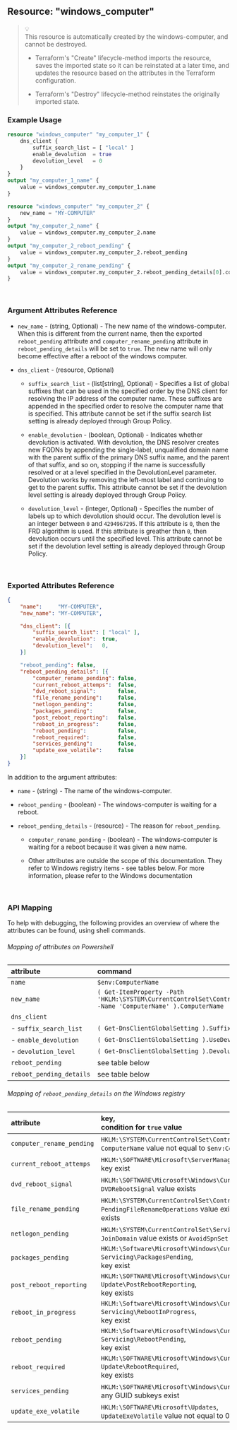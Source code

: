 ## Resource: "windows_computer"

> :bulb:  
> This resource is automatically created by the windows-computer, and cannot be destroyed. 
>  
> - Terraform's "Create" lifecycle-method imports the resource, saves the imported state so it can be reinstated at a later time, and updates the resource based on the attributes in the Terraform configuration. 
>  
> - Terraform's "Destroy" lifecycle-method reinstates the originally imported state. 

### Example Usage

```terraform
resource "windows_computer" "my_computer_1" {
    dns_client {
        suffix_search_list = [ "local" ]
        enable_devolution  = true
        devolution_level   = 0
    }
}
output "my_computer_1_name" {
    value = windows_computer.my_computer_1.name
}
```

```terraform
resource "windows_computer" "my_computer_2" {
    new_name = "MY-COMPUTER"
}
output "my_computer_2_name" {
    value = windows_computer.my_computer_2.name
}
output "my_computer_2_reboot_pending" {
    value = windows_computer.my_computer_2.reboot_pending
}
output "my_computer_2_rename_pending" {
    value = windows_computer.my_computer_2.reboot_pending_details[0].computer_rename_pending
}
```

<br/>

### Argument Attributes Reference

- `new_name` - (string, Optional) -  The new name of the windows-computer.  When this is different from the current name, then the exported `reboot_pending` attribute and `computer_rename_pending` attribute in `reboot_pending_details` will be set to `true`.  The new name will only become effective after a reboot of the windows computer.

- `dns_client` - (resource, Optional)

  - `suffix_search_list` - (list[string], Optional) -  Specifies a list of global suffixes that can be used in the specified order by the DNS client for resolving the IP address of the computer name. These suffixes are appended in the specified order to resolve the computer name that is specified. 
  This attribute cannot be set if the suffix search list setting is already deployed through Group Policy.

  - `enable_devolution` - (boolean, Optional) -  Indicates whether devolution is activated. With devolution, the DNS resolver creates new FQDNs by appending the single-label, unqualified domain name with the parent suffix of the primary DNS suffix name, and the parent of that suffix, and so on, stopping if the name is successfully resolved or at a level specified in the DevolutionLevel parameter. Devolution works by removing the left-most label and continuing to get to the parent suffix. 
  This attribute cannot be set if the devolution level setting is already deployed through Group Policy.

  - `devolution_level` - (integer, Optional) -  Specifies the number of labels up to which devolution should occur.  The devolution level is an integer between `0` and `4294967295`.  If this attribute is `0`, then the FRD algorithm is used. If this attribute is greather than `0`, then devolution occurs until the specified level. 
  This attribute cannot be set if the devolution level setting is already deployed through Group Policy.

<br/>

### Exported Attributes Reference

```json
{
    "name":     "MY-COMPUTER",
    "new_name": "MY-COMPUTER",

    "dns_client": [{
        "suffix_search_list": [ "local" ],
        "enable_devolution":  true,
        "devolution_level":   0,
    }]

    "reboot_pending": false,
    "reboot_pending_details": [{
        "computer_rename_pending": false,
        "current_reboot_attemps":  false,
        "dvd_reboot_signal":       false,
        "file_rename_pending":     false,
        "netlogon_pending":        false,
        "packages_pending":        false,
        "post_reboot_reporting":   false,
        "reboot_in_progress":      false,
        "reboot_pending":          false,
        "reboot_required":         false,
        "services_pending":        false,
        "update_exe_volatile":     false
    }]
}
```

In addition to the argument attributes:

- `name` - (string) -  The name of the windows-computer.

- `reboot_pending` - (boolean) -  The windows-computer is waiting for a reboot.

- `reboot_pending_details` - (resource) -  The reason for `reboot_pending`.

  - `computer_rename_pending` - (boolean) -  The windows-computer is waiting for a reboot because it was given a new name.

  - Other attributes are outside the scope of this documentation.  They refer to Windows registry items - see tables below.  For more information, please refer to the Windows documentation

<br/>

### API Mapping

To help with debugging, the following provides an overview of where the attributes can be found, using shell commands.

###### Mapping of attributes on Powershell

attribute                     | command
:-----------------------------|:------------
`name`                        | `$env:ComputerName`
`new_name`                    | `( Get-ItemProperty -Path 'HKLM:\SYSTEM\CurrentControlSet\Control\ComputerName\ComputerName' -Name 'ComputerName' ).ComputerName`
`dns_client`                  | &nbsp;
 -&nbsp;`suffix_search_list`  | `( Get-DnsClientGlobalSetting ).SuffixSearchList`
 -&nbsp;`enable_devolution`   | `( Get-DnsClientGlobalSetting ).UseDevolution`
 -&nbsp;`devolution_level`    | `( Get-DnsClientGlobalSetting ).DevolutionLevel`
`reboot_pending`              | see table below
`reboot_pending_details`      | see table below


###### Mapping of `reboot_pending_details` on the Windows registry

attribute                 | key, <br/> condition for `true` value 
:-------------------------|:------------------------------------- 
`computer_rename_pending` | `HKLM:\SYSTEM\CurrentControlSet\Control\ComputerName\ComputerName`, <br/> `ComputerName` value not equal to `$env:ComputerName`
`current_reboot_attemps`  | `HKLM:\SOFTWARE\Microsoft\ServerManager\CurrentRebootAttempts`, <br/> key exist
`dvd_reboot_signal`       | `HKLM:\SOFTWARE\Microsoft\Windows\CurrentVersion\RunOnce`, <br/> `DVDRebootSignal` value exists
`file_rename_pending`     | `HKLM:\SYSTEM\CurrentControlSet\Control\Session Manager`, <br/> `PendingFileRenameOperations` value exists or `PendingFileRenameOperations2` value exists
`netlogon_pending`        | `HKLM:\SYSTEM\CurrentControlSet\Services\Netlogon`, <br/> `JoinDomain` value exists or `AvoidSpnSet` value exists
`packages_pending`        | `HKLM:\Software\Microsoft\Windows\CurrentVersion\Component Based Servicing\PackagesPending`, <br/> key exist
`post_reboot_reporting`   | `HKLM:\SOFTWARE\Microsoft\Windows\CurrentVersion\WindowsUpdate\Auto Update\PostRebootReporting`, <br/> key exists 
`reboot_in_progress`      | `HKLM:\Software\Microsoft\Windows\CurrentVersion\Component Based Servicing\RebootInProgress`, <br/> key exist
`reboot_pending`          | `HKLM:\Software\Microsoft\Windows\CurrentVersion\Component Based Servicing\RebootPending`, <br/> key exist
`reboot_required`         | `HKLM:\SOFTWARE\Microsoft\Windows\CurrentVersion\WindowsUpdate\Auto Update\RebootRequired`, <br/> key exists
`services_pending`        | `HKLM:\SOFTWARE\Microsoft\Windows\CurrentVersion\WindowsUpdate\Services\Pending`, <br/> any GUID subkeys exist
`update_exe_volatile`     | `HKLM:\SOFTWARE\Microsoft\Updates`, <br/> `UpdateExeVolatile` value not equal to 0

<br/>
